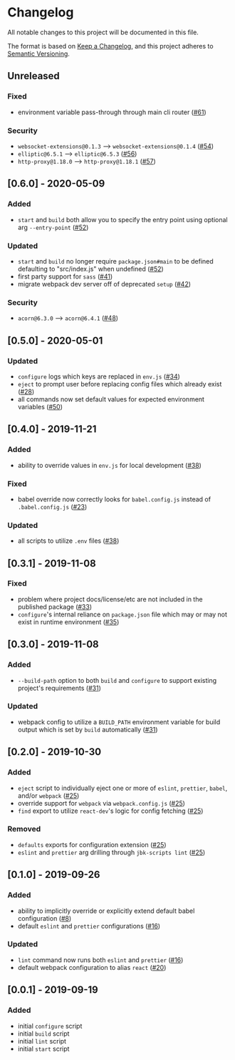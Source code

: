 # Changelog

All notable changes to this project will be documented in this file.

The format is based on [Keep a Changelog](https://keepachangelog.com/en/1.0.0/),
and this project adheres to [Semantic Versioning](https://semver.org/spec/v2.0.0.html).

## Unreleased

### Fixed

- environment variable pass-through through main cli router ([#61](https://github.com/JBKLabs/react-dev/issues/61))

### Security

- `websocket-extensions@0.1.3` --> `websocket-extensions@0.1.4` ([#54](https://github.com/JBKLabs/react-dev/pull/54))
- `elliptic@6.5.1` --> `elliptic@6.5.3` ([#56](https://github.com/JBKLabs/react-dev/pull/56))
- `http-proxy@1.18.0` --> `http-proxy@1.18.1` ([#57](https://github.com/JBKLabs/react-dev/pull/57))

## [0.6.0] - 2020-05-09

### Added

- `start` and `build` both allow you to specify the entry point using optional arg `--entry-point` ([#52](https://github.com/JBKLabs/react-dev/issues/52))

### Updated

- `start` and `build` no longer require `package.json#main` to be defined defaulting to "src/index.js" when undefined ([#52](https://github.com/JBKLabs/react-dev/issues/52))
- first party support for `sass` ([#41](https://github.com/JBKLabs/react-dev/issues/41))
- migrate webpack dev server off of deprecated `setup` ([#42](https://github.com/JBKLabs/react-dev/issues/42))

### Security

- `acorn@6.3.0` --> `acorn@6.4.1` ([#48](https://github.com/JBKLabs/react-dev/pull/48))

## [0.5.0] - 2020-05-01

### Updated

- `configure` logs which keys are replaced in `env.js` ([#34](https://github.com/JBKLabs/react-dev/issues/34))
- `eject` to prompt user before replacing config files which already exist ([#28](https://github.com/JBKLabs/react-dev/issues/28))
- all commands now set default values for expected environment variables ([#50](https://github.com/JBKLabs/react-dev/issues/50))

## [0.4.0] - 2019-11-21

### Added

- ability to override values in `env.js` for local development ([#38](https://github.com/JBKLabs/react-dev/issues/38))

### Fixed

- babel override now correctly looks for `babel.config.js` instead of `.babel.config.js` ([#23](https://github.com/JBKLabs/react-dev/issues/23))

### Updated

- all scripts to utilize `.env` files ([#38](https://github.com/JBKLabs/react-dev/issues/38))

## [0.3.1] - 2019-11-08

### Fixed

- problem where project docs/license/etc are not included in the published package ([#33](https://github.com/JBKLabs/react-dev/issues/33))
- `configure`'s internal reliance on `package.json` file which may or may not exist in runtime environment ([#35](https://github.com/JBKLabs/react-dev/issues/35))

## [0.3.0] - 2019-11-08

### Added

- `--build-path` option to both `build` and `configure` to support existing project's requirements ([#31](https://github.com/JBKLabs/react-dev/issues/31))

### Updated

- webpack config to utilize a `BUILD_PATH` environment variable for build output which is set by `build` automatically ([#31](https://github.com/JBKLabs/react-dev/issues/31))

## [0.2.0] - 2019-10-30

### Added

- `eject` script to individually eject one or more of `eslint`, `prettier`, `babel`, and/or `webpack` ([#25](https://github.com/JBKLabs/react-dev/issues/25))
- override support for `webpack` via `webpack.config.js` ([#25](https://github.com/JBKLabs/react-dev/issues/25))
- `find` export to utilize `react-dev`'s logic for config fetching ([#25](https://github.com/JBKLabs/react-dev/issues/25))

### Removed

- `defaults` exports for configuration extension ([#25](https://github.com/JBKLabs/react-dev/issues/25))
- `eslint` and `prettier` arg drilling through `jbk-scripts lint` ([#25](https://github.com/JBKLabs/react-dev/issues/25))

## [0.1.0] - 2019-09-26

### Added

- ability to implicitly override or explicitly extend default babel configuration ([#8](https://github.com/JBKLabs/react-dev/issues/8))
- default `eslint` and `prettier` configurations ([#16](https://github.com/JBKLabs/react-dev/issues/16))

### Updated

- `lint` command now runs both `eslint` and `prettier` ([#16](https://github.com/JBKLabs/react-dev/issues/16))
- default webpack configuration to alias `react` ([#20](https://github.com/JBKLabs/react-dev/issues/20))

## [0.0.1] - 2019-09-19

### Added

- initial `configure` script
- initial `build` script
- initial `lint` script
- initial `start` script
